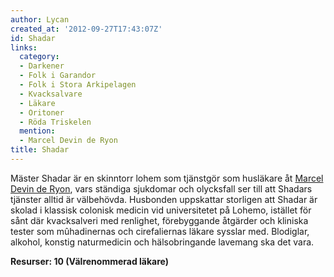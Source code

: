 ```yaml
---
author: Lycan
created_at: '2012-09-27T17:43:07Z'
id: Shadar
links:
  category:
  - Darkener
  - Folk i Garandor
  - Folk i Stora Arkipelagen
  - Kvacksalvare
  - Läkare
  - Oritoner
  - Röda Triskelen
  mention:
  - Marcel Devin de Ryon
title: Shadar
---
```


Mäster Shadar är en skinntorr lohem som tjänstgör som husläkare åt [Marcel Devin de Ryon], vars
ständiga sjukdomar och olycksfall ser till att Shadars tjänster alltid är välbehövda. Husbonden
uppskattar storligen att Shadar är skolad i klassisk colonisk medicin vid universitetet på Lohemo,
istället för sånt där kvacksalveri med renlighet, förebyggande åtgärder och kliniska tester som
mûhadinernas och cirefaliernas läkare sysslar med. Blodiglar, alkohol, konstig naturmedicin och
hälsobringande lavemang ska det vara.

**Resurser: 10 (Välrenommerad läkare)** 

  [Marcel Devin de Ryon]: Marcel_Devin_de_Ryon